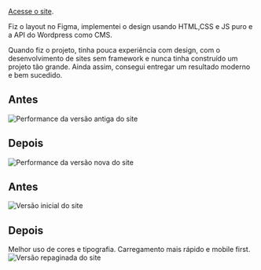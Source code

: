 [Acesse o site](https://tacticup.vercel.app).

Fiz o layout no Figma, implementei o design usando HTML,CSS e JS puro e a API do Wordpress como CMS. 

Quando fiz o projeto, tinha pouca experiência com design, com o desenvolvimento de sites sem framework e nunca tinha construído um projeto tão grande. Ainda assim, consegui entregar um resultado moderno e bem sucedido.

## Antes
![Performance da versão antiga do site](https://i.imgur.com/5UG6uLE.png)
## Depois
![Performance da versão nova do site](https://i.imgur.com/R9shFbi.png)
## Antes
![Versão inicial do site](https://i.imgur.com/Cjqn47D.png)
## Depois
Melhor uso de cores e tipografia. Carregamento mais rápido e mobile first.
![Versão repaginada do site](https://i.imgur.com/KpegPBm.png)
